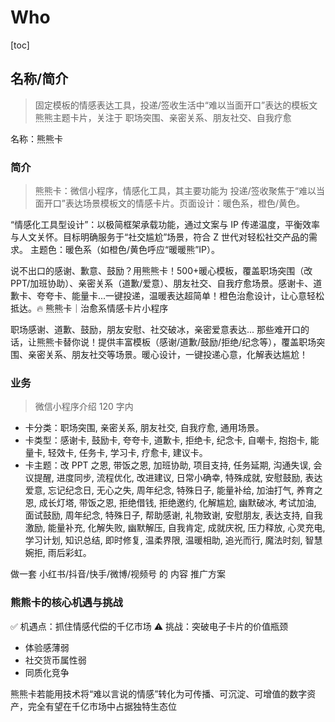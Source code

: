 # Who

[toc]

## 名称/简介

> 固定模板的情感表达工具，投递/签收生活中“难以当面开口”表达的模板文熊熊主题卡片，关注于 职场突围、亲密关系、朋友社交、自我疗愈

名称：熊熊卡

### 简介

> 熊熊卡：微信小程序，情感化工具，其主要功能为 投递/签收聚焦于“难以当面开口”表达场景模板文的情感卡片。页面设计：暖色系，橙色/黄色。

“情感化工具型设计”：以极简框架承载功能，通过文案与 IP 传递温度，平衡效率与人文关怀。目标明确服务于“社交尴尬”场景，符合 Z 世代对轻松社交产品的需求。
主题色：暖色系（如橙色/黄色呼应“暖暖熊”IP）。

说不出口的感谢、歉意、鼓励？用熊熊卡！500+暖心模板，覆盖职场突围（改 PPT/加班协助）、亲密关系（道歉/爱意）、朋友社交、自我疗愈场景。感谢卡、道歉卡、夸夸卡、能量卡...一键投递，温暖表达超简单！橙色治愈设计，让心意轻松抵达。🔥
熊熊卡｜治愈系情感卡片小程序

职场感谢、道歉、鼓励，朋友安慰、社交破冰，亲密爱意表达... 那些难开口的话，让熊熊卡替你说！提供丰富模板（感谢/道歉/鼓励/拒绝/纪念等），覆盖职场突围、亲密关系、朋友社交等场景。暖心设计，一键投递心意，化解表达尴尬！

### 业务

> 微信小程序介绍 120 字内

-   卡分类：职场突围, 亲密关系, 朋友社交, 自我疗愈, 通用场景。
-   卡类型：感谢卡, 鼓励卡, 夸夸卡, 道歉卡, 拒绝卡, 纪念卡, 自嘲卡, 抱抱卡, 能量卡, 轻效卡, 任务卡, 学习卡, 疗愈卡, 建议卡。
-   卡主题：改 PPT 之恩, 带饭之恩, 加班协助, 项目支持, 任务延期, 沟通失误, 会议提醒, 进度同步, 流程优化, 改进建议, 日常小确幸, 特殊成就, 安慰鼓励, 表达爱意, 忘记纪念日, 无心之失, 周年纪念, 特殊日子, 能量补给, 加油打气, 养育之恩, 成长灯塔, 带饭之恩, 拒绝借钱, 拒绝邀约, 化解尴尬, 幽默破冰, 考试加油, 面试鼓励, 周年纪念, 特殊日子, 帮助感谢, 礼物致谢, 安慰朋友, 表达支持, 自我激励, 能量补充, 化解失败, 幽默解压, 自我肯定, 成就庆祝, 压力释放, 心灵充电, 学习计划, 知识总结, 即时修复, 温柔界限, 温暖相助, 追光而行, 魔法时刻, 智慧婉拒, 雨后彩虹。

做一套 小红书/抖音/快手/微博/视频号 的 内容 推广方案

### 熊熊卡的核心机遇与挑战

✅ 机遇点：抓住情感代偿的千亿市场
⚠️ 挑战：突破电子卡片的价值瓶颈

-   体验感薄弱
-   社交货币属性弱
-   同质化竞争

熊熊卡若能用技术将“难以言说的情感”转化为可传播、可沉淀、可增值的数字资产，完全有望在千亿市场中占据独特生态位